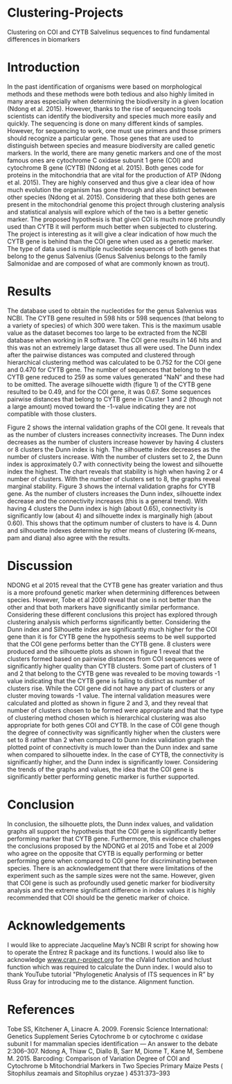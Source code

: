 # Clustering-Projects
Clustering on COI and CYTB Salvelinus sequences to find fundamental differences in biomarkers

# Introduction

In the past identification of organisms were based on morphological methods and these methods
were both tedious and also highly limited in many areas especially when determining the
biodiversity in a given location (Ndong et al. 2015). However, thanks to the rise of sequencing
tools scientists can identify the biodiversity and species much more easily and quickly. The
sequencing is done on many different kinds of samples. However, for sequencing to work, one
must use primers and those primers should recognize a particular gene. Those genes that are used
to distinguish between species and measure biodiversity are called genetic markers. In the world,
there are many genetic markers and one of the most famous ones are cytochrome C oxidase
subunit 1 gene (COI) and cytochrome B gene (CYTB) (Ndong et al. 2015).
Both genes code for proteins in the mitochondria that are vital for the production of ATP (Ndong
et al. 2015). They are highly conserved and thus give a clear idea of how much evolution the
organism has gone through and also distinct between other species (Ndong et al. 2015).
Considering that these both genes are present in the mitochondrial genome this project through
clustering analysis and statistical analysis will explore which of the two is a better genetic
marker. The proposed hypothesis is that given COI is much more profoundly used than CYTB it
will perform much better when subjected to clustering. The project is interesting as it will give a
clear indication of how much the CYTB gene is behind than the COI gene when used as a
genetic marker. The type of data used is multiple nucleotide sequences of both genes that belong
to the genus Salvenius (Genus Salvenius belongs to the family Salmonidae and are composed of
what are commonly known as trout).

# Results

The database used to obtain the nucleotides for the genus Salvenius was NCBI. The CYTB gene
resulted in 598 hits or 598 sequences (that belong to a variety of species) of which 300 were
taken. This is the maximum usable value as the dataset becomes too large to be extracted from
the NCBI database when working in R software. The COI gene results in 146 hits and this was
not an extremely large dataset thus all were used. The Dunn index after the pairwise distances
was computed and clustered through hierarchical clustering method was calculated to be 0.752
for the COI gene and 0.470 for CYTB gene. The number of sequences that belong to the CYTB
gene reduced to 259 as some values generated "NaN” and these had to be omitted. The average
silhouette width (figure 1) of the CYTB gene resulted to be 0.49, and for the COI gene, it was
0.67. Some sequences pairwise distances that belong to CYTB gene in Cluster 1 and 2 (though
not a large amount) moved toward the -1-value indicating they are not compatible with those
clusters.

Figure 2 shows the internal validation graphs of the COI gene. It reveals that as the number of
clusters increases connectivity increases. The Dunn index decreases as the number of clusters
increase however by having 4 clusters or 8 clusters the Dunn index is high. The silhouette index
decreases as the number of clusters increase. With the number of clusters set to 2, the Dunn
index is approximately 0.7 with connectivity being the lowest and silhouette index the highest.
The chart reveals that stability is high when having 2 or 4 number of clusters. With the number 
of clusters set to 8, the graphs reveal marginal stability. Figure 3 shows the internal validation
graphs for CYTB gene. As the number of clusters increases the Dunn index, silhouette index
decrease and the connectivity increases (this is a general trend). With having 4 clusters the Dunn
index is high (about 0.65), connectivity is significantly low (about 4) and silhouette index is
marginally high (about 0.60). This shows that the optimum number of clusters to have is 4. Dunn
and silhouette indexes determine by other means of clustering (K-means, pam and diana) also
agree with the results.

# Discussion

NDONG et al 2015 reveal that the CYTB gene has greater variation and thus is a more profound
genetic marker when determining differences between species. However, Tobe et al 2009 reveal
that one is not better than the other and that both markers have significantly similar performance.
Considering these different conclusions this project has explored through clustering analysis
which performs significantly better. Considering the Dunn index and Silhouette index are
significantly much higher for the COI gene than it is for CYTB gene the hypothesis seems to be
well supported that the COI gene performs better than the CYTB gene. 8 clusters were produced
and the silhouette plots as shown in figure 1 reveal that the clusters formed based on pairwise
distances from COI sequences were of significantly higher quality than CYTB clusters. Some
part of clusters of 1 and 2 that belong to the CYTB gene was revealed to be moving towards -1
value indicating that the CYTB gene is failing to distinct as number of clusters rise. While the
COI gene did not have any part of clusters or any cluster moving towards -1 value.
The internal validation measures were calculated and plotted as shown in figure 2 and 3, and
they reveal that number of clusters chosen to be formed were appropriate and that the type of
clustering method chosen which is hierarchical clustering was also appropriate for both genes
COI and CYTB. In the case of COI gene though the degree of connectivity was significantly
higher when the clusters were set to 8 rather than 2 when compared to Dunn index validation
graph the plotted point of connectivity is much lower than the Dunn index and same when
compared to silhouette index. In the case of CYTB, the connectivity is significantly higher, and
the Dunn index is significantly lower. Considering the trends of the graphs and values, the idea
that the COI gene is significantly better performing genetic marker is further supported.

# Conclusion

In conclusion, the silhouette plots, the Dunn index values, and validation graphs all support the
hypothesis that the COI gene is significantly better performing marker that CYTB gene.
Furthermore, this evidence challenges the conclusions proposed by the NDONG et al 2015 and
Tobe et al 2009 who agree on the opposite that CYTB is equally performing or better performing
gene when compared to COI gene for discriminating between species. There is an
acknowledgement that there were limitations of the experiment such as the sample sizes were not
the same. However, given that COI gene is such as profoundly used genetic marker for
biodiversity analysis and the extreme significant difference in index values it is highly
recommended that COI should be the genetic marker of choice. 

# Acknowledgements
I would like to appreciate Jacqueline May’s NCBI R script for showing how to operate the
Entrez R package and its functions. I would also like to acknowledge www.cran.r-project.org for
the clValid function and hclust function which was required to calculate the Dunn index. I would
also to thank YouTube tutorial "Phylogenetic Analysis of ITS sequences in R” by Russ Gray for
introducing me to the distance. Alignment function. 

# References
Tobe SS, Kitchener A, Linacre A. 2009. Forensic Science International: Genetics Supplement
Series Cytochrome b or cytochrome c oxidase subunit I for mammalian species identification —
An answer to the debate 2:306–307.
Ndong A, Thiaw C, Diallo B, Sarr M, Diome T, Kane M, Sembene M. 2015. Barcoding:
Comparison of Variation Degree of COI and Cytochrome b Mitochondrial Markers in Two
Species Primary Maize Pests ( Sitophilus zeamais and Sitophilus oryzae ) 4531:373–393
